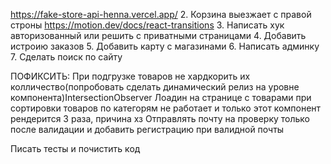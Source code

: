 https://fake-store-api-henna.vercel.app/ 2. Корзина выезжает с правой строны https://motion.dev/docs/react-transitions 3. Написать хук авторизованный или решить с приватными страницами 4. Добавить истроию заказов 5. Добавить карту с магазинами 6. Написать админку 7. Сделать поиск по сайту

ПОФИКСИТЬ:
При подгрузке товаров не хардкорить их колличество(попробовать сделать динамический релиз на уровне компонента)IntersectionObserver
Лоадин на странице с товарами при сортировки товаров по категорям не работает и только этот компонент рендерится 3 раза, причина хз
Отправлять почту на проверку только после валидации и добавить регистрацию при валидной почты

Писать тесты и почистить код
